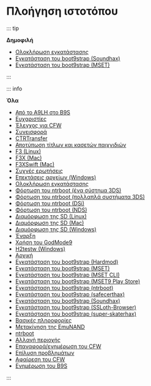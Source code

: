 # Πλοήγηση ιστοτόπου

::: tip

**Δημοφιλή**

- [Ολοκλήρωση εγκατάστασης](finalizing-setup)
- [Εγκατάσταση του boot9strap (Soundhax)](installing-boot9strap-\(soundhax\))
- [Εγκατάσταση του boot9strap (MSET)](installing-boot9strap-\(mset\))

:::

::: info

**Όλα**

- [Από το A9LH στο B9S](a9lh-to-b9s)
- [Ευχαριστίες](credits)
- [Έλεγχος για CFW](checking-for-cfw)
- [Συνεισφορά](contribute)
- [CTRTransfer](ctrtransfer)
- [Αποτύπωση τίτλων και κασετών παιχνιδιών](dumping-titles-and-game-cartridges)
- [F3 (Linux)](f3-\(linux\))
- [F3X (Mac)](f3x-\(mac\))
- [F3XSwift (Mac)](f3xswift-\(mac\))
- [Συχνές ερωτήσεις](faq)
- [Επεκτάσεις αρχείων (Windows)](file-extensions-\(windows\))
- [Ολοκλήρωση εγκατάστασης](finalizing-setup)
- [Φόρτωση του ntrboot (ένα σύστημα 3DS)](flashing-ntrboot-\(3ds-single-system\))
- [Φόρτωση του ntrboot (πολλαπλά συστήματα 3DS)](flashing-ntrboot-\(3ds-multi-system\))
- [Φόρτωση του ntrboot (DSi)](flashing-ntrboot-\(dsi\))
- [Φόρτωση του ntrboot (NDS)](flashing-ntrboot-\(nds\))
- [Διαμόρφωση της SD (Linux)](formatting-sd-\(linux\))
- [Διαμόρφωση της SD (Mac)](formatting-sd-\(mac\))
- [Διαμόρφωση της SD (Windows)](formatting-sd-\(windows\))
- [Έναρξη](get-started)
- [Χρήση του GodMode9](godmode9-usage)
- [H2testw (Windows)](h2testw-\(windows\))
- [Αρχική](/)
- [Εγκατάσταση του boot9strap (Hardmod)](installing-boot9strap-\(hardmod\))
- [Εγκατάσταση του boot9strap (MSET)](installing-boot9strap-\(mset\))
- [Εγκατάσταση του boot9strap (MSET CLI)](installing-boot9strap-\(mset9-cli\))
- [Εγκατάσταση του boot9strap (MSET9 Play Store)](installing-boot9strap-\(mset9-play-store\))
- [Εγκατάσταση του boot9strap (ntrboot)](installing-boot9strap-\(ntrboot\))
- [Εγκατάσταση του boot9strap (safecerthax)](installing-boot9strap-\(safecerthax\))
- [Εγκατάσταση του boot9strap (Soundhax)](installing-boot9strap-\(soundhax\))
- [Εγκατάσταση του boot9strap (SSLoth-Browser)](installing-boot9strap-\(ssloth-browser\))
- [Εγκατάσταση του boot9strap (super-skaterhax)](installing-boot9strap-\(super-skaterhax\))
- [Βασικές πληροφορίες](key-information)
- [Μετακίνηση της EmuNAND](move-emunand)
- [ntrboot](ntrboot)
- [Αλλαγή περιοχής](region-changing)
- [Επαναφορά/ενημέρωση του CFW](restoring-updating-cfw)
- [Επίλυση προβλημάτων](troubleshooting)
- [Αφαίρεση του CFW](uninstall-cfw)
- [Ενημέρωση του B9S](updating-b9s)

:::
